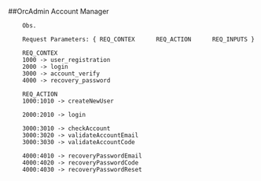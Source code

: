 ##OrcAdmin
        Account Manager

        Obs. 

        Request Parameters: { REQ_CONTEX      REQ_ACTION      REQ_INPUTS }

        REQ_CONTEX
        1000 -> user_registration
        2000 -> login
        3000 -> account_verify
        4000 -> recovery_password

        REQ_ACTION
        1000:1010 -> createNewUser

        2000:2010 -> login

        3000:3010 -> checkAccount
        3000:3020 -> validateAccountEmail
        3000:3030 -> validateAccountCode

        4000:4010 -> recoveryPasswordEmail
        4000:4020 -> recoveryPasswordCode
        4000:4030 -> recoveryPasswordReset




